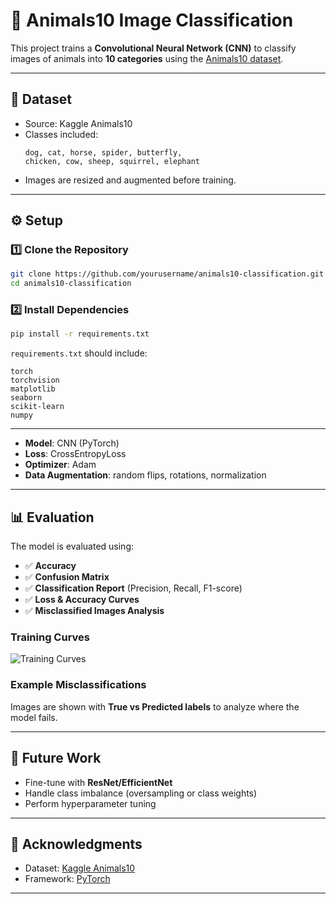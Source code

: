 # 🐾 Animals10 Image Classification

This project trains a **Convolutional Neural Network (CNN)** to classify images of animals into **10 categories** using the [Animals10 dataset](https://www.kaggle.com/datasets/alessiocorrado99/animals10).

---

## 📂 Dataset

- Source: Kaggle Animals10  
- Classes included:  
  ```
  dog, cat, horse, spider, butterfly,
  chicken, cow, sheep, squirrel, elephant
  ```
- Images are resized and augmented before training.

---

## ⚙️ Setup

### 1️⃣ Clone the Repository
```bash
git clone https://github.com/yourusername/animals10-classification.git
cd animals10-classification
```

### 2️⃣ Install Dependencies
```bash
pip install -r requirements.txt
```

`requirements.txt` should include:
```
torch
torchvision
matplotlib
seaborn
scikit-learn
numpy
```

---


- **Model**: CNN (PyTorch)  
- **Loss**: CrossEntropyLoss  
- **Optimizer**: Adam  
- **Data Augmentation**: random flips, rotations, normalization  

---

## 📊 Evaluation

The model is evaluated using:

- ✅ **Accuracy**
- ✅ **Confusion Matrix**
- ✅ **Classification Report** (Precision, Recall, F1-score)
- ✅ **Loss & Accuracy Curves**
- ✅ **Misclassified Images Analysis**

### Training Curves
![Training Curves](results/training_curves.png)

### Example Misclassifications
Images are shown with **True vs Predicted labels** to analyze where the model fails.

---

## 🔮 Future Work

- Fine-tune with **ResNet/EfficientNet**
- Handle class imbalance (oversampling or class weights)
- Perform hyperparameter tuning

---

## 🙌 Acknowledgments

- Dataset: [Kaggle Animals10](https://www.kaggle.com/datasets/alessiocorrado99/animals10)  
- Framework: [PyTorch](https://pytorch.org/)

---
